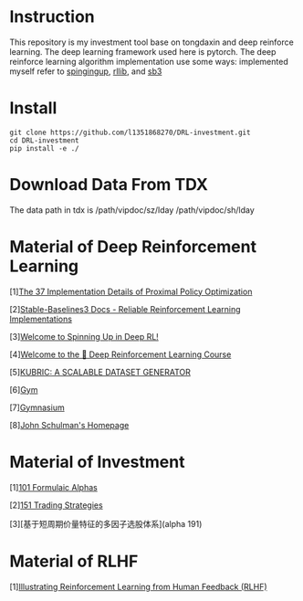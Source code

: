 # Instruction
This repository is my investment tool base on tongdaxin and deep reinforce learning. The deep learning framework used here is pytorch. The deep reinforce learning algorithm implementation use some ways: implemented myself refer to [spingingup](https://github.com/openai/spinningup), [rllib](https://github.com/ray-project/ray), and [sb3](https://stable-baselines3.readthedocs.io/en/master/)

# Install
```
git clone https://github.com/l1351868270/DRL-investment.git
cd DRL-investment
pip install -e ./
```

# Download Data From TDX
The data path in tdx is /path/vipdoc/sz/lday  /path/vipdoc/sh/lday 

# Material of Deep Reinforcement Learning

[1][The 37 Implementation Details of Proximal Policy Optimization](https://iclr-blog-track.github.io/2022/03/25/ppo-implementation-details/)

[2][Stable-Baselines3 Docs - Reliable Reinforcement Learning Implementations](https://stable-baselines3.readthedocs.io/en/master/)

[3][Welcome to Spinning Up in Deep RL!](https://spinningup.openai.com/en/latest/index.html)

[4][Welcome to the 🤗 Deep Reinforcement Learning Course](https://huggingface.co/learn/deep-rl-course/unit0/introduction)

[5][KUBRIC: A SCALABLE DATASET GENERATOR](https://pybullet.org/wordpress/)

[6][Gym](https://www.gymlibrary.dev/)

[7][Gymnasium](https://gymnasium.farama.org/)

[8][John Schulman's Homepage](http://joschu.net/index.html)


# Material of Investment
[1][101 Formulaic Alphas ](https://arxiv.org/ftp/arxiv/papers/1601/1601.00991.pdf)

[2][151 Trading Strategies](https://arxiv.org/pdf/1912.04492.pdf)

[3][基于短周期价量特征的多因子选股体系](alpha 191)

# Material of RLHF

[1][Illustrating Reinforcement Learning from Human Feedback (RLHF)](https://huggingface.co/blog/rlhf)